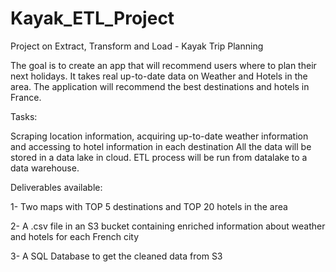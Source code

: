 # Kayak_ETL_Project
Project on Extract, Transform and Load - Kayak Trip Planning

The goal is to create an app that will recommend users where to plan their next holidays. It takes real up-to-date data on Weather and Hotels in the area. The application will recommend the best destinations and hotels in France.

Tasks:

Scraping location information, acquiring up-to-date weather information and accessing to hotel information in each destination
All the data will be stored in a data lake in cloud. ETL process will be run from datalake to a data warehouse.

Deliverables available:

1- Two maps with TOP 5 destinations and TOP 20 hotels in the area

2- A .csv file in an S3 bucket containing enriched information about weather and hotels for each French city

3- A SQL Database to get the cleaned data from S3


